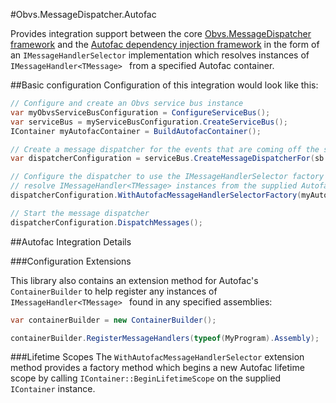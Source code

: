 #Obvs.MessageDispatcher.Autofac

Provides integration support between the core [Obvs.MessageDispatcher framework](http://github.com/drub0y/Obvs.MessageDispatcher) and the [Autofac dependency injection framework](http://autofac.org/) in the form
of an `IMessageHandlerSelector` implementation which resolves instances of `IMessageHandler<TMessage>
    ` from a specified Autofac container.

##Basic configuration
Configuration of this integration would look like this:

```C#
// Configure and create an Obvs service bus instance
var myObvsServiceBusConfiguration = ConfigureServiceBus();
var serviceBus = myServiceBusConfiguration.CreateServiceBus();
IContainer myAutofacContainer = BuildAutofacContainer();

// Create a message dispatcher for the events that are coming off the service bus
var dispatcherConfiguration = serviceBus.CreateMessageDispatcherFor(sb => sb.Events);

// Configure the dispatcher to use the IMessageHandlerSelector factory which will
// resolve IMessageHandler<TMessage> instances from the supplied Autofac container
dispatcherConfiguration.WithAutofacMessageHandlerSelectorFactory(myAutofacContainer);

// Start the message dispatcher
dispatcherConfiguration.DispatchMessages();
```

##Autofac Integration Details

###Configuration Extensions

This library also contains an extension method for Autofac's `ContainerBuilder` to help register any instances of `IMessageHandler<TMessage>
` found in any specified assemblies:

```C#
var containerBuilder = new ContainerBuilder();

containerBuilder.RegisterMessageHandlers(typeof(MyProgram).Assembly);
```

###Lifetime Scopes
The `WithAutofacMessageHandlerSelector` extension method provides a factory method which begins a new Autofac lifetime scope by calling
`IContainer::BeginLifetimeScope` on the supplied `IContainer` instance.
